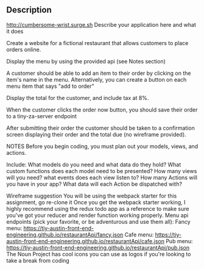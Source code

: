 
## Description
http://cumbersome-wrist.surge.sh
Describe your application here and what it does

Create a website for a fictional restaurant that allows customers to place orders online.

Display the menu by using the provided api (see Notes section)

A customer should be able to add an item to their order by clicking on the item's name in the menu. Alternatively, you can create a button on each menu item that says "add to order"

Display the total for the customer, and include tax at 8%.

When the customer clicks the order now button, you should save their order to a tiny-za-server endpoint

After submitting their order the customer should be taken to a confirmation screen displaying their order and the total due (no wireframe provided).

NOTES
Before you begin coding, you must plan out your models, views, and actions.

Include:
What models do you need and what data do they hold?
What custom functions does each model need to be presented?
How many views will you need?
what events does each view listen to?
How many Actions will you have in your app?
What data will each Action be dispatched with?

Wireframe suggestion
You will be using the webpack starter for this assignment, go re-clone it
Once you get the webpack starter working, I highly recommend using the redux todo app as a reference to make sure you've got your reducer and render function working properly.
Menu api endpoints (pick your favorite, or be adventurous and use them all):
Fancy menu: https://tiy-austin-front-end-engineering.github.io/restaurantApi/fancy.json
Cafe menu: https://tiy-austin-front-end-engineering.github.io/restaurantApi/cafe.json
Pub menu: https://tiy-austin-front-end-engineering.github.io/restaurantApi/pub.json
The Noun Project has cool icons you can use as logos if you're looking to take a break from coding
